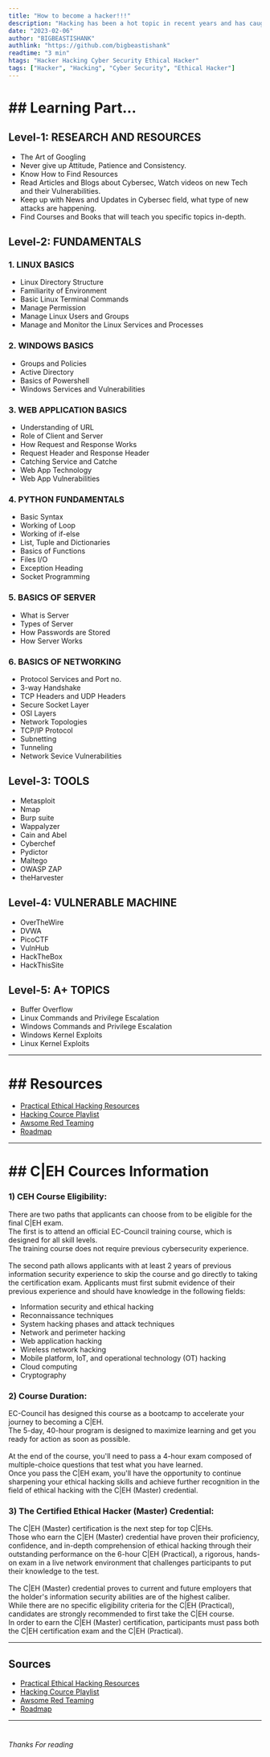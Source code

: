 ```yaml
---
title: "How to become a hacker!!!"
description: "Hacking has been a hot topic in recent years and has caught the attention of many aspiring tech enthusiasts. Hacking requires a combination of technical skills and a deep understanding of computer systems and networks. Whether you want to become a professional ethical hacker or just want to expand your knowledge, this blog will provide you with a roadmap to help you achieve your goals. So, let's dive into the exciting world of hacking and learn how to become a successful hacker."
date: "2023-02-06"
author: "BIGBEASTISHANK"
authlink: "https://github.com/bigbeastishank"
readtime: "3 min"
htags: "Hacker Hacking Cyber Security Ethical Hacker"
tags: ["Hacker", "Hacking", "Cyber Security", "Ethical Hacker"]
---
```


# ## Learning Part...

## Level-1: RESEARCH AND RESOURCES

- The Art of Googling
- Never give up Attitude, Patience and Consistency.
- Know How to Find Resources
- Read Articles and Blogs about Cybersec, Watch videos on new Tech and their Vulnerabilities.
- Keep up with News and Updates in Cybersec field, what type of new attacks are happening.
- Find Courses and Books that will teach you specific topics in-depth.

## Level-2: FUNDAMENTALS

### 1. LINUX BASICS

- Linux Directory Structure
- Familiarity of Environment
- Basic Linux Terminal Commands
- Manage Permission
- Manage Linux Users and Groups
- Manage and Monitor the Linux Services and Processes

### 2. WINDOWS BASICS

- Groups and Policies
- Active Directory
- Basics of Powershell
- Windows Services and Vulnerabilities

### 3. WEB APPLICATION BASICS

- Understanding of URL
- Role of Client and Server
- How Request and Response Works
- Request Header and Response Header
- Catching Service and Catche
- Web App Technology
- Web App Vulnerabilities

### 4. PYTHON FUNDAMENTALS

- Basic Syntax
- Working of Loop
- Working of if-else
- List, Tuple and Dictionaries
- Basics of Functions
- Files I/O
- Exception Heading
- Socket Programming

### 5. BASICS OF SERVER

- What is Server
- Types of Server
- How Passwords are Stored
- How Server Works

### 6. BASICS OF NETWORKING

- Protocol Services and Port no.
- 3-way Handshake
- TCP Headers and UDP Headers
- Secure Socket Layer
- OSI Layers
- Network Topologies
- TCP/IP Protocol
- Subnetting
- Tunneling
- Network Sevice Vulnerabilities

## Level-3: TOOLS

- Metasploit
- Nmap
- Burp suite
- Wappalyzer
- Cain and Abel
- Cyberchef
- Pydictor
- Maltego
- OWASP ZAP
- theHarvester

## Level-4: VULNERABLE MACHINE

- OverTheWire
- DVWA
- PicoCTF
- VulnHub
- HackTheBox
- HackThisSite

## Level-5: A+ TOPICS

- Buffer Overflow
- Linux Commands and Privilege Escalation
- Windows Commands and Privilege Escalation
- Windows Kernel Exploits
- Linux Kernel Exploits

---

# ## Resources

- [Practical Ethical Hacking Resources](https://github.com/TCM-Course-Resources/Practical-Ethical-Hacking-Resources)
- [Hacking Cource Playlist](https://www.youtube.com/playlist?list=PLLKT__MCUeixqHJ1TRqrHsEd6_EdEvo47)
- [Awsome Red Teaming](https://github.com/yeyintminthuhtut/Awesome-Red-Teaming)
- [Roadmap](https://youtu.be/u4VWQZ8KLmI?t=504)

---

# ## C|EH Cources Information

### 1) CEH Course Eligibility:

There are two paths that applicants can choose from to be eligible for the final C|EH exam.
\
The first is to attend an official EC-Council training course, which is designed for all skill levels.
\
The training course does not require previous cybersecurity experience.
\
\
The second path allows applicants with at least 2 years of previous information security experience to skip
the course and go directly to taking the certification exam. Applicants must first submit evidence of their previous
experience and should have knowledge in the following fields:

* Information security and ethical hacking
* Reconnaissance techniques
* System hacking phases and attack techniques
* Network and perimeter hacking
* Web application hacking
* Wireless network hacking
* Mobile platform, IoT, and operational technology (OT) hacking
* Cloud computing
* Cryptography

### 2) Course Duration:
EC-Council has designed this course as a bootcamp to accelerate your journey to becoming a C|EH.
\
The 5-day, 40-hour program is designed to maximize learning and get you ready for action as soon as possible.
\
\
At the end of the course, you'll need to pass a 4-hour exam composed of multiple-choice questions that test what you have learned.
\
Once you pass the C|EH exam, you'll have the opportunity to continue sharpening your ethical hacking skills and achieve further recognition
in the field of ethical hacking with the C|EH (Master) credential.

### 3) The Certified Ethical Hacker (Master) Credential:
The C|EH (Master) certification is the next step for top C|EHs.
\
Those who earn the C|EH (Master) credential have proven their proficiency, confidence, and in-depth comprehension
of ethical hacking through their outstanding performance on the 6-hour C|EH (Practical), a rigorous, hands-on exam in a
live network environment that challenges participants to put their knowledge to the test.
\
\
The C|EH (Master) credential proves to current and future employers that the holder's information security abilities are of the highest caliber.
\
While there are no specific eligibility criteria for the C|EH (Practical), candidates are strongly recommended to first take the C|EH course.
\
In order to earn the C|EH (Master) certification, participants must pass both the C|EH certification exam and the C|EH (Practical).

---

## Sources
- [Practical Ethical Hacking Resources](https://github.com/TCM-Course-Resources/Practical-Ethical-Hacking-Resources)
- [Hacking Cource Playlist](https://www.youtube.com/playlist?list=PLLKT__MCUeixqHJ1TRqrHsEd6_EdEvo47)
- [Awsome Red Teaming](https://github.com/yeyintminthuhtut/Awesome-Red-Teaming)
- [Roadmap](https://youtu.be/u4VWQZ8KLmI?t=504)

---

#

##

###

####

#####

###### Thanks For reading